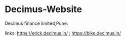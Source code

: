 # Decimus-Website

Decimus finance limited,Pune.

links: https://erick.decimus.in/  ;  https://bike.decimus.in/
